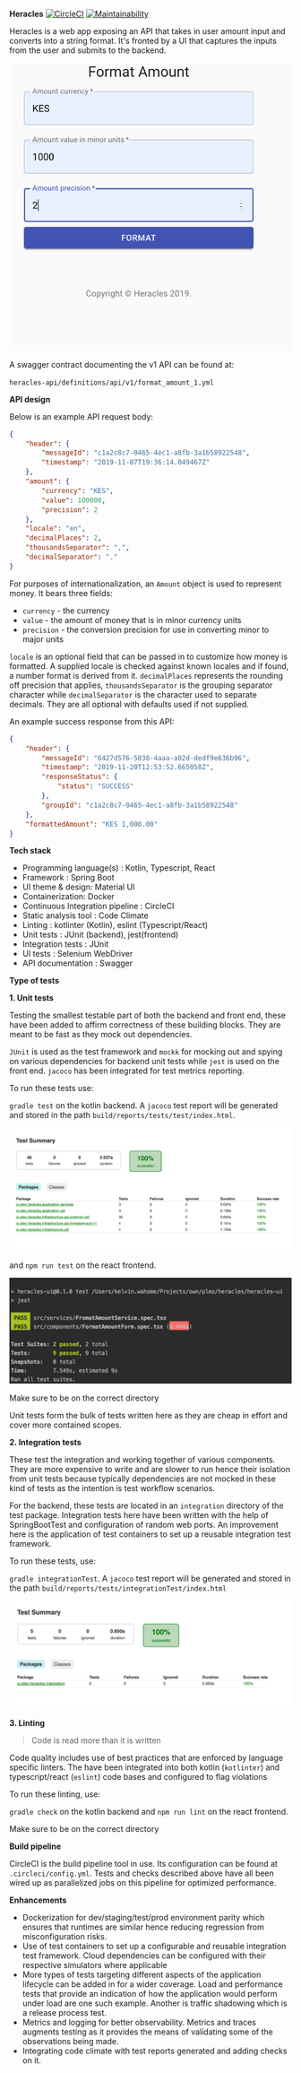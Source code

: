 **Heracles**
[![CircleCI](https://circleci.com/gh/kwahome/heracles.svg?style=svg)](https://circleci.com/gh/kwahome/heracles)
[![Maintainability](https://api.codeclimate.com/v1/badges/4621f26ec6b1d5d7cf6d/maintainability)](https://codeclimate.com/github/kwahome/heracles/maintainability)

Heracles is a web app exposing an API that takes in user amount input and converts into a string format.
It's fronted by a UI that captures the inputs from the user and submits to the backend.

![](docs/heracles.png)

A swagger contract documenting the v1 API can be found at:

```heracles-api/definitions/api/v1/format_amount_1.yml```

**API design**

Below is an example API request body:

```json
{
	"header": {
		"messageId": "c1a2c8c7-0465-4ec1-a8fb-3a1b58922548",
		"timestamp": "2019-11-07T19:36:14.049467Z"
	},
	"amount": {
		"currency": "KES",
		"value": 100000,
		"precision": 2
	},
	"locale": "en",
	"decimalPlaces": 2,
	"thousandsSeparator": ",",
	"decimalSeparator": "."
}
```

For purposes of internationalization, an `Amount` object is used to represent money. It bears three fields:
- `currency` - the currency
- `value` - the amount of money that is in minor currency units
- `precision` - the conversion precision for use in converting minor to major units

`locale` is an optional field that can be passed in to customize how money is formatted. A supplied locale is checked
against known locales and if found, a number format is derived from it. `decimalPlaces` represents the rounding off
precision that applies, `thousandsSeparator` is the grouping separator character while `decimalSeparator` is the
character used to separate decimals. They are all optional with defaults used if not supplied.

An example success response from this API:

```json
{
    "header": {
        "messageId": "6427d576-5038-4aaa-a02d-dedf9e636b96",
        "timestamp": "2019-11-20T12:53:52.665058Z",
        "responseStatus": {
            "status": "SUCCESS"
        },
        "groupId": "c1a2c8c7-0465-4ec1-a8fb-3a1b58922548"
    },
    "formattedAmount": "KES 1,000.00"
}
```

**Tech stack**
- Programming language(s) : Kotlin, Typescript, React
- Framework : Spring Boot
- UI theme & design: Material UI
- Containerization: Docker
- Continuous Integration pipeline : CircleCI
- Static analysis tool : Code Climate
- Linting : kotlinter (Kotlin), eslint (Typescript/React)
- Unit tests : JUnit (backend), jest(frontend)
- Integration tests : JUnit
- UI tests : Selenium WebDriver
- API documentation : Swagger

**Type of tests**

**1. Unit tests**

Testing the smallest testable part of both the backend and front end, these have been added to affirm
correctness of these building blocks. They are meant to be fast as they mock out dependencies.

`JUnit` is used as the test framework and `mockk` for mocking out and spying on various dependencies for backend
unit tests while `jest` is used on the front end. `jacoco` has been integrated for test metrics reporting.

To run these tests use:

`gradle test` on the kotlin backend. A `jacoco` test report will be generated and stored in the path
`build/reports/tests/test/index.html`.

![](docs/gradle-test-report.png)

and `npm run test` on the react frontend. 

![](docs/npm-run-test-report.png)
    
Make sure to be on the correct directory
    
    
Unit tests form the bulk of tests written here as they are cheap in effort and cover more contained scopes.

**2. Integration tests**

These test the integration and working together of various components. They are more 
expensive to write and are slower to run hence their isolation from unit tests because typically dependencies are not
mocked in these kind of tests as the intention is test workflow scenarios.

For the backend, these tests are located in an `integration` directory of the test package. Integration tests here have 
been written with the help of SpringBootTest and configuration of random web ports. An improvement here is the
application of test containers to set up a reusable integration test framework.
    
To run these tests, use:
    
`gradle integrationTest`. A `jacoco` test report will be generated and stored in the path 
`build/reports/tests/integrationTest/index.html`

![](docs/gradle-integration-test-report.png)

**3. Linting**

> Code is read more than it is written 

Code quality includes use of best practices that are enforced by language specific linters. 
The have been integrated into both kotlin (`kotlinter`) and typescript/react (`eslint`) code bases and configured to
flag violations

To run these linting, use:

`gradle check` on the kotlin backend and `npm run lint` on the react frontend. 

Make sure to be on the correct directory
        
**Build pipeline**

CircleCI is the build pipeline tool in use.
Its configuration can be found at `.circleci/config.yml`.
Tests and checks described above have all been wired up as parallelized jobs on this pipeline for optimized
performance.
    
**Enhancements**

- Dockerization for dev/staging/test/prod environment parity which ensures that runtimes are similar hence reducing
regression from misconfiguration risks.
- Use of test containers to set up a configurable and reusable integration test framework. Cloud dependencies can be
configured with their respective simulators where applicable
- More types of tests targeting different aspects of the application lifecycle can be added in for a wider coverage. 
Load and performance tests that provide an indication of how the application would perform under load are one such 
example. Another is traffic shadowing which is a release process test.
- Metrics and logging for better observability. Metrics and traces augments testing as it provides the means of 
validating some of the observations being made.
- Integrating code climate with test reports generated and adding checks on it.
